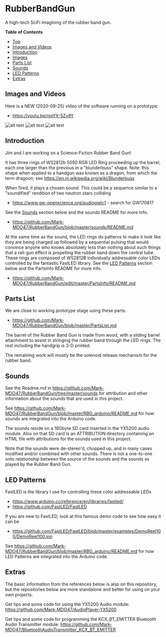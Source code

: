 # RubberBandGun
A high-tech SciFi imagining of the rubber band gun.

**Table of Contents**
* [Top](#rubberbandgun "Top")
* [Images and Videos](#images-and-videos "Images and Videos")
* [Introduction](#introduction "Introduction")
* [Images](#images "Images")
* [Parts List](#parts-list "Parts List")
* [Sounds](#sounds "Sounds")
* [LED Patterns](#led-patterns "LED Patterns")
* [Extras](#extras "Extras")

## Images and Videos
Here is a NEW (2020-09-25) video of the software running on a prototype:
* https://youtu.be/njpYX-5Zv9Y

![alt text](https://github.com/Mark-MDO47/RubberBandGun/blob/master/3D_model/image_orange.png "Jim has been busy on the hardware side of the Science Fiction Rubber Band Gun without LED rings")
![alt text](https://github.com/Mark-MDO47/RubberBandGun/blob/master/3D_model/IMG_2294_480_640.png "Jim has all the LED rings working")
![alt text](https://github.com/Mark-MDO47/RubberBandGun/blob/master/PartsInfo/RBG_googly_eyes_20200919_210308.png "Mark has the RBG brains working and the RBG has sprouted googly-eyes and a mouth!")

## Introduction
Jim and I are working on a Science-Fiction Rubber Band Gun!

It has three rings of WS2812b 5050 RGB LED Ring proceeding up the barrel, each one larger than the previous in a "blunderbuss" shape. Note: this shape when applied to a handgun was known as a dragon, from which the term dragoon; see https://en.m.wikipedia.org/wiki/Blunderbuss

When fired, it plays a chosen sound. This could be a sequence similar to a "soundified" rendition of two neutron stars colliding
* https://www.gw-openscience.org/audiogwtc1 - search for GW170817

See the [Sounds](#sounds "Sounds") section below and the sounds README for more info.
* https://github.com/Mark-MDO47/RubberBandGun/blob/master/sounds/README.md

At the same time as the sound, the LED rings do patterns to make it look like they are being charged up followed by a sequential pulsing that would convince anyone who knows absolutely less than nothing about such things that a rail-gun effect is propelling the rubber band down the central tube. These rings are composed of WS2812B individually addressable color LEDs controlled by the fantastic FastLED library. See the [LED Patterns](#led-patterns "LED Patterns") section below and the PartsInfo README for more info.
* https://github.com/Mark-MDO47/RubberBandGun/edit/master/PartsInfo/README.md

## Parts List
We are close to working prototype stage using these parts:
* https://github.com/Mark-MDO47/RubberBandGun/blob/master/PartsList.md

The barrel of the Rubber Band Gun is made from wood, with a sliding barrel attachment to assist in stringing the rubber band through the LED rings. The rest including the handgrip is 3-D printed.

The remaining work will mostly be the solenoid release mechanism for the rubber band.

## Sounds
See the Readme.md in https://github.com/Mark-MDO47/RubberBandGun/tree/master/sounds for attribution and other information about the sounds that are used in this project.

See https://github.com/Mark-MDO47/RubberBandGun/blob/master/RBG_arduino/README.md for how sounds are integrated into the Arduino code.

The sounds reside on a 16Gbyte SD card inserted in the YX5200 audio module. Also on that SD card is an ATTRIBUTION directory containing an HTML file with attributions for the sounds used in this project.

Note that the sounds were de-stereo'd, chopped up, and in many cases modified and/or combined with other sounds. There is not a one-to-one onto relationship between the source of the sounds and the sounds as played by the Rubber Band Gun.

## LED Patterns
FastLED is the library I use for controlling these color addressable LEDs

* https://www.arduino.cc/reference/en/libraries/fastled/
* https://github.com/FastLED/FastLED

If you are new to FastLED, look at this famous demo code to see how easy it can be

* https://github.com/FastLED/FastLED/blob/master/examples/DemoReel100/DemoReel100.ino

See https://github.com/Mark-MDO47/RubberBandGun/blob/master/RBG_arduino/README.md for how LED Patterns are integrated into the Arduino code.

## Extras

The basic information from the references below is also on this repository, but the repositories below are more standalone and better for using on your own projects.

Get tips and some code for using the YX5200 Audio module: https://github.com/Mark-MDO47/AudioPlayer-YX5200

Get tips and some code for programming the KCX_BT_EMITTER Bluetooth Audio Transmitter module: https://github.com/Mark-MDO47/BluetoothAudioTransmitter_KCX_BT_EMITTER
